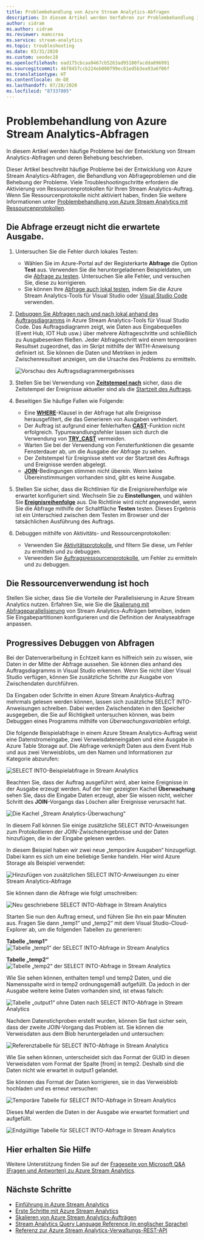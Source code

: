 ```yaml
---
title: Problembehandlung von Azure Stream Analytics-Abfragen
description: In diesem Artikel werden Verfahren zur Problembehandlung Ihrer Abfragen in Azure Stream Analytics-Aufträgen beschrieben.
author: sidram
ms.author: sidram
ms.reviewer: mamccrea
ms.service: stream-analytics
ms.topic: troubleshooting
ms.date: 03/31/2020
ms.custom: seodec18
ms.openlocfilehash: ead175cbcaa9467cb5263ad95100facdda096991
ms.sourcegitcommit: 46f8457ccb224eb000799ec81ed5b3ea93a6f06f
ms.translationtype: HT
ms.contentlocale: de-DE
ms.lasthandoff: 07/28/2020
ms.locfileid: "87337805"
---
```

# <a name="troubleshoot-azure-stream-analytics-queries"></a>Problembehandlung von Azure Stream Analytics-Abfragen

In diesem Artikel werden häufige Probleme bei der Entwicklung von Stream Analytics-Abfragen und deren Behebung beschrieben.

Dieser Artikel beschreibt häufige Probleme bei der Entwicklung von Azure Stream Analytics-Abfragen, die Behandlung von Abfrageproblemen und die Behebung der Probleme. Viele Troubleshootingschritte erfordern die Aktivierung von Ressourcenprotokollen für Ihren Stream Analytics-Auftrag. Wenn Sie Ressourcenprotokolle nicht aktiviert haben, finden Sie weitere Informationen unter [Problembehandlung von Azure Stream Analytics mit Ressourcenprotokollen](stream-analytics-job-diagnostic-logs.md).

## <a name="query-is-not-producing-expected-output"></a>Die Abfrage erzeugt nicht die erwartete Ausgabe.

1.  Untersuchen Sie die Fehler durch lokales Testen:

    - Wählen Sie im Azure-Portal auf der Registerkarte **Abfrage** die Option **Test** aus. Verwenden Sie die heruntergeladenen Beispieldaten, um die [Abfrage zu testen](stream-analytics-test-query.md). Untersuchen Sie alle Fehler, und versuchen Sie, diese zu korrigieren.   
    - Sie können Ihre [Abfrage auch lokal testen](stream-analytics-live-data-local-testing.md), indem Sie die Azure Stream Analytics-Tools für Visual Studio oder [Visual Studio Code](visual-studio-code-local-run-live-input.md) verwenden. 

2.  [Debuggen Sie Abfragen nach und nach lokal anhand des Auftragsdiagramms](debug-locally-using-job-diagram-vs-code.md) in Azure Stream Analytics-Tools für Visual Studio Code. Das Auftragsdiagramm zeigt, wie Daten aus Eingabequellen (Event Hub, IOT Hub usw.) über mehrere Abfrageschritte und schließlich zu Ausgabesenken fließen. Jeder Abfrageschritt wird einem temporären Resultset zugeordnet, das im Skript mithilfe der WITH-Anweisung definiert ist. Sie können die Daten und Metriken in jedem Zwischenresultset anzeigen, um die Ursache des Problems zu ermitteln.

    ![Vorschau des Auftragsdiagrammergebnisses](./media/debug-locally-using-job-diagram-vs-code/preview-result.png)

3.  Stellen Sie bei Verwendung von [**Zeitstempel nach**](https://docs.microsoft.com/stream-analytics-query/timestamp-by-azure-stream-analytics) sicher, dass die Zeitstempel der Ereignisse aktueller sind als die [Startzeit des Auftrags](stream-analytics-out-of-order-and-late-events.md).

4.  Beseitigen Sie häufige Fallen wie Folgende:
    - Eine [**WHERE**](https://docs.microsoft.com/stream-analytics-query/where-azure-stream-analytics)-Klausel in der Abfrage hat alle Ereignisse herausgefiltert, die das Generieren von Ausgaben verhindert.
    - Der Auftrag ist aufgrund einer fehlerhaften [**CAST**](https://docs.microsoft.com/stream-analytics-query/cast-azure-stream-analytics)-Funktion nicht erfolgreich. Typumwandlungsfehler lassen sich durch die Verwendung von [**TRY_CAST**](https://docs.microsoft.com/stream-analytics-query/try-cast-azure-stream-analytics) vermeiden.
    - Warten Sie bei der Verwendung von Fensterfunktionen die gesamte Fensterdauer ab, um die Ausgabe der Abfrage zu sehen.
    - Der Zeitstempel für Ereignisse steht vor der Startzeit des Auftrags und Ereignisse werden abgelegt.
    - [**JOIN**](https://docs.microsoft.com/stream-analytics-query/join-azure-stream-analytics)-Bedingungen stimmen nicht überein. Wenn keine Übereinstimmungen vorhanden sind, gibt es keine Ausgabe.

5.  Stellen Sie sicher, dass die Richtlinien für die Ereignisreihenfolge wie erwartet konfiguriert sind. Wechseln Sie zu **Einstellungen**, und wählen Sie [**Ereignisreihenfolge**](stream-analytics-out-of-order-and-late-events.md) aus. Die Richtlinie wird *nicht* angewendet, wenn Sie die Abfrage mithilfe der Schaltfläche **Testen** testen. Dieses Ergebnis ist ein Unterschied zwischen dem Testen im Browser und der tatsächlichen Ausführung des Auftrags. 

6. Debuggen mithilfe von Aktivitäts- und Ressourcenprotokollen:
    - Verwenden Sie [Aktivitätsprotokolle](../azure-resource-manager/resource-group-audit.md), und filtern Sie diese, um Fehler zu ermitteln und zu debuggen.
    - Verwenden Sie [Auftragsressourcenprotokolle](stream-analytics-job-diagnostic-logs.md), um Fehler zu ermitteln und zu debuggen.

## <a name="resource-utilization-is-high"></a>Die Ressourcenverwendung ist hoch

Stellen Sie sicher, dass Sie die Vorteile der Parallelisierung in Azure Stream Analytics nutzen. Erfahren Sie, wie Sie die [Skalierung mit Abfrageparallelisierung](stream-analytics-parallelization.md) von Stream Analytics-Aufträgen betreiben, indem Sie Eingabepartitionen konfigurieren und die Definition der Analyseabfrage anpassen.

## <a name="debug-queries-progressively"></a>Progressives Debuggen von Abfragen

Bei der Datenverarbeitung in Echtzeit kann es hilfreich sein zu wissen, wie Daten in der Mitte der Abfrage aussehen. Sie können dies anhand des Auftragsdiagramms in Visual Studio erkennen. Wenn Sie nicht über Visual Studio verfügen, können Sie zusätzliche Schritte zur Ausgabe von Zwischendaten durchführen.

Da Eingaben oder Schritte in einen Azure Stream Analytics-Auftrag mehrmals gelesen werden können, lassen sich zusätzliche SELECT INTO-Anweisungen schreiben. Dabei werden Zwischendaten in den Speicher ausgegeben, die Sie auf Richtigkeit untersuchen können, was beim Debuggen eines Programms mithilfe von *Überwachungsvariablen* erfolgt.

Die folgende Beispielabfrage in einem Azure Stream Analytics-Auftrag weist eine Datenstromeingabe, zwei Verweisdateneingaben und eine Ausgabe in Azure Table Storage auf. Die Abfrage verknüpft Daten aus dem Event Hub und aus zwei Verweisblobs, um den Namen und Informationen zur Kategorie abzurufen:

![SELECT INTO-Beispielabfrage in Stream Analytics](./media/stream-analytics-select-into/stream-analytics-select-into-query1.png)

Beachten Sie, dass der Auftrag ausgeführt wird, aber keine Ereignisse in der Ausgabe erzeugt werden. Auf der hier gezeigten Kachel **Überwachung** sehen Sie, dass die Eingabe Daten erzeugt, aber Sie wissen nicht, welcher Schritt des **JOIN**-Vorgangs das Löschen aller Ereignisse verursacht hat.

![Die Kachel „Stream Analytics-Überwachung“](./media/stream-analytics-select-into/stream-analytics-select-into-monitor.png)

In diesem Fall können Sie einige zusätzliche SELECT INTO-Anweisungen zum Protokollieren der JOIN-Zwischenergebnisse und der Daten hinzufügen, die in der Eingabe gelesen werden.

In diesem Beispiel haben wir zwei neue „temporäre Ausgaben“ hinzugefügt. Dabei kann es sich um eine beliebige Senke handeln. Hier wird Azure Storage als Beispiel verwendet:

![Hinzufügen von zusätzlichen SELECT INTO-Anweisungen zu einer Stream Analytics-Abfrage](./media/stream-analytics-select-into/stream-analytics-select-into-outputs.png)

Sie können dann die Abfrage wie folgt umschreiben:

![Neu geschriebene SELECT INTO-Abfrage in Stream Analytics](./media/stream-analytics-select-into/stream-analytics-select-into-query2.png)

Starten Sie nun den Auftrag erneut, und führen Sie ihn ein paar Minuten aus. Fragen Sie dann „temp1“ und „temp2“ mit dem Visual Studio-Cloud-Explorer ab, um die folgenden Tabellen zu generieren:

**Tabelle „temp1“** 
![Tabelle „temp1“ der SELECT INTO-Abfrage in Stream Analytics](./media/stream-analytics-select-into/stream-analytics-select-into-temp-table-1.png)

**Tabelle „temp2“** 
![Tabelle „temp2“ der SELECT INTO-Abfrage in Stream Analytics](./media/stream-analytics-select-into/stream-analytics-select-into-temp-table-2.png)

Wie Sie sehen können, enthalten temp1 und temp2 Daten, und die Namensspalte wird in temp2 ordnungsgemäß aufgefüllt. Da jedoch in der Ausgabe weitere keine Daten vorhanden sind, ist etwas falsch:

![Tabelle „output1“ ohne Daten nach SELECT INTO-Abfrage in Stream Analytics](./media/stream-analytics-select-into/stream-analytics-select-into-out-table-1.png)

Nachdem Datenstichproben erstellt wurden, können Sie fast sicher sein, dass der zweite JOIN-Vorgang das Problem ist. Sie können die Verweisdaten aus dem Blob heruntergeladen und untersuchen:

![Referenztabelle für SELECT INTO-Abfrage in Stream Analytics](./media/stream-analytics-select-into/stream-analytics-select-into-ref-table-1.png)

Wie Sie sehen können, unterscheidet sich das Format der GUID in diesen Verweisdaten vom Format der Spalte [from] in temp2. Deshalb sind die Daten nicht wie erwartet in output1 gelandet.

Sie können das Format der Daten korrigieren, sie in das Verweisblob hochladen und es erneut versuchen:

![Temporäre Tabelle für SELECT INTO-Abfrage in Stream Analytics](./media/stream-analytics-select-into/stream-analytics-select-into-ref-table-2.png)

Dieses Mal werden die Daten in der Ausgabe wie erwartet formatiert und aufgefüllt.

![Endgültige Tabelle für SELECT INTO-Abfrage in Stream Analytics](./media/stream-analytics-select-into/stream-analytics-select-into-final-table.png)

## <a name="get-help"></a>Hier erhalten Sie Hilfe

Weitere Unterstützung finden Sie auf der [Frageseite von Microsoft Q&A (Fragen und Antworten) zu Azure Stream Analytics](https://docs.microsoft.com/answers/topics/azure-stream-analytics.html).

## <a name="next-steps"></a>Nächste Schritte

* [Einführung in Azure Stream Analytics](stream-analytics-introduction.md)
* [Erste Schritte mit Azure Stream Analytics](stream-analytics-real-time-fraud-detection.md)
* [Skalieren von Azure Stream Analytics-Aufträgen](stream-analytics-scale-jobs.md)
* [Stream Analytics Query Language Reference (in englischer Sprache)](https://docs.microsoft.com/stream-analytics-query/stream-analytics-query-language-reference)
* [Referenz zur Azure Stream Analytics-Verwaltungs-REST-API](https://msdn.microsoft.com/library/azure/dn835031.aspx)
